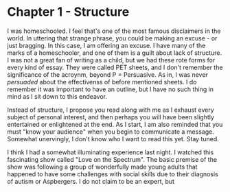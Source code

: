 # Chapter 1 - Structure

I was homeschooled.  I feel that's one of the most famous disclaimers in the world.  In uttering that strange phrase, you could be making an excuse - or just bragging.  In this case, I am offering an excuse.  I have many of the marks of a homeschooler, and one of them is a guilt about lack of structure.  I was not a great fan of writing as a child, but we had these rote forms for every kind of essay.  They were called PET sheets, and I don't remember the significance of the acroynm, beyond P = Persuasive.  As in, I was never *persuaded* about the effectivenss of before mentioned sheets.  I do remember it was important to have an outline, but I have no such thing in mind as I sit down to this endeavor.

Instead of structure, I propose you read along with me as I exhaust every subject of personal interest, and then perhaps you will have been slightly entertained or enlightened at the end.  As I start, I am also reminded that you must "know your audience" when you begin to communicate a message.  Somewhat unervingly, I don't know who I want to read this yet.  Stay tuned.

I think I had a somewhat illuminating experience last night.  I watched this fascinating show called "Love on the Spectrum".  The basic premise of the show was following a group of wonderfully made young adults that happened to have some challenges with social skills due to their diagnosis of autism or Aspbergers.  I do not claim to be an expert, but
